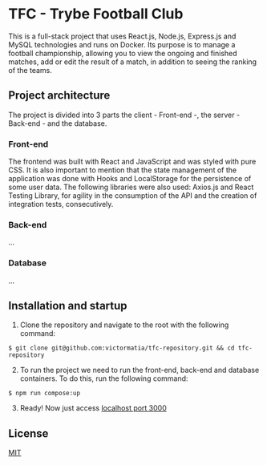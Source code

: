 # TFC - Trybe Football Club

This is a full-stack project that uses React.js, Node.js, Express.js and MySQL technologies and runs on Docker. Its purpose is to manage a football championship, allowing you to view the ongoing and finished matches, add or edit the result of a match, in addition to seeing the ranking of the teams.

## Project architecture
The project is divided into 3 parts the client - Front-end -, the server - Back-end - and the database.

### Front-end
The frontend was built with React and JavaScript and was styled with pure CSS. It is also important to mention that the state management of the application was done with Hooks and LocalStorage for the persistence of some user data. The following libraries were also used: Axios.js and React Testing Library, for agility in the consumption of the API and the creation of integration tests, consecutively. 

### Back-end
...

### Database
...

## Installation and startup

1. Clone the repository and navigate to the root with the following command:
```
$ git clone git@github.com:victormatia/tfc-repository.git && cd tfc-repository
```
2. To run the project we need to run the front-end, back-end and database containers. To do this, run the following command:
```
$ npm run compose:up
```
3. Ready! Now just access [localhost port 3000](http://localhost:3000)


## License

[MIT](https://choosealicense.com/licenses/mit/)